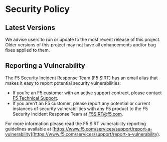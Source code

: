 # Security Policy

## Latest Versions

We advise users to run or update to the most recent release of this
project. Older versions of this project may not have all enhancements
and/or bug fixes applied to them.

## Reporting a Vulnerability

The F5 Security Incident Response Team (F5 SIRT) has an email alias that
makes it easy to report potential security vulnerabilities:

- If you’re an F5 customer with an active support contract, please
contact [F5 Technical Support](https://www.f5.com/services/support).
- If you aren’t an F5 customer, please report any potential or current
instances of security vulnerabilities with any F5 product to the
F5 Security Incident Response Team at <F5SIRT@f5.com>.

For more information please read the F5 SIRT vulnerability reporting
guidelines available at [https://www.f5.com/services/support/report-a-vulnerability](https://www.f5.com/services/support/report-a-vulnerability).
